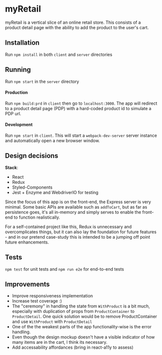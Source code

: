 # myRetail
myRetail is a vertical slice of an online retail store. This consists of a product detail page with the ability to add the product to the user's cart. 

## Installation
Run `npm install` in both `client` and `server` directories

## Running
Run `npm start` in the `server` directory

#### Production
Run `npm build:prd` in `client` then go to `localhost:3000`. The app will redirect to a product detail page (PDP) with a hard-coded product id to simulate a PDP url. 

#### Development
Run `npm start` in `client`. This will start a `webpack-dev-server` server instance and automatically open a new browser window.

## Design decisions
**Stack**:
* React
* Redux
* Styled-Components
* Jest + Enzyme and WebdriverIO for testing

Since the focus of this app is on the front-end, the Express server is very minimal. Some basic APIs are available such as `addToCart`, but as far as persistence goes, it's all in-memory and simply serves to enable the front-end to function realistically.

For a self-contained project like this, Redux is unnecessary and overcomplicates things, but it can also lay the foundation for future features - and in our pretend case-study this is intended to be a jumping off point future enhancements.
## Tests
`npm test` for unit tests and `npm run e2e` for end-to-end tests

## Improvements
* Improve responsiveness implementation
* Increase test coverage :)
* The "ceremony" in handling the state from `WithProduct` is a bit much, especially with duplication of props from `ProductContainer` to `ProductDetail`. One quick solution would be to remove ProductContainer and use `WithProduct` with `ProductDetail`
* One of the the weakest parts of the app functionality-wise is the error handling.
* Even though the design mockup doesn't have a visible indicator of how many items are in the cart, I think its necessary.
* Add accessability affordances (bring in react-a11y to assess)